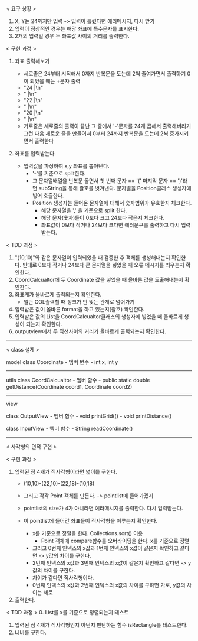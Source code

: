 < 요구 상황 >
1. X, Y는 24까지만 입력 -> 입력이 틀렸다면 에러메시지, 다시 받기
2. 입력이 정상적인 경우는 해당 좌표에 특수문자를 표시한다. 
3. 2개의 입력일 경우 두 좌표값 사이의 거리를 출력한다. 


< 구현 과정 >
1. 좌표 출력해보기 
    - 세로줄은 24부터 시작해서 0까지 반복문을 도는데 2씩 줄여가면서
      출력하기 0이 되었을 때는 +문자 출력 
    - "24  |\n"
    - "    |\n"
    - "22  |\n"
    - "    |\n"
    - "20  |\n"
    - "    |\n"
    - 가로줄은 세로줄의 출력이 끝난 그 줄에서 '-'문자를 24개 곱해서
      출력해버리기 그런 다음 새로운 줄을 만들어서 0부터 24까지 반복문을 
      도는데 2씩 증가시키면서 출력한다


2. 좌표를 입력받는다.
    - 입력값을 파싱하여 x,y 좌표를 뽑아낸다.
        - '-'를 기준으로 split한다.
        - 그 문자열배열을 반복문 돌면서 첫 번째 문자 == '(' 
          마지막 문자 == ')'라면 subString을 통해 괄호를 벗겨낸다. 문자열을 Position클래스 생성자에 넣어 호출한다. 
        - Position 생성자는 들어온 문자열에 대해서 숫자범위가 유효한지 체크한다.
            - 해당 문자열을 ',' 을 기준으로 split 한다. 
            - 해당 문자(숫자)들이 0보다 크고 24보다 작은지 체크한다.
            - 좌표값이 0보다 작거나 24보다 크다면 에러문구를 출력하고
              다시 입력받는다. 


< TDD 과정 > 
1. "(10,10)"와 같은 문자열이 입력되었을 때 검증한 후 객체를 생성해내는지 확인한다. 반대로 0보다 작거나 24보다 큰 문자열을 넣었을 때 오류 메시지를 띄우는지 확인한다. 
2. CoordCalcualtor에 두 Coordinate 값을 넣었을 때 올바른 값을 도출해내는지 확인한다. 
3. 좌표계가 올바르게 출력되는지 확인한다.
    - 일단 COL출력할 때 싱크가 안 맞는 관계로 넘어가기
4. 입력받은 값이 올바른 format을 하고 있는지(괄호) 확인한다.
5. 입력받은 값의 List<String>을 CoordCalcualtor클래스의 생성자에 넣었을 때 올바르게 생성이 되는지 확인한다.
6. outputview에서 두 직선사이의 거리가 올바르게 출력되는지 확인한다.

---------------------------------------------
< class 설계 >

model
class Coordinate
    - 멤버 변수
        - int x, int y


-----------------------------------------------
utils
class CoordCalcualtor
    - 멤버 함수
        - public static double getDistance(Coordinate coord1, Coordinate coord2)


-----------------------------------------------
view

class OutputView
    - 멤버 함수
        - void printGrid(()
        - void printDistance()

class InputView
    - 멤버 함수
        - String readCoordinate()



------------------------------------------------------

< 사각형의 면적 구현 >

< 구현 과정 >
1. 입력된 점 4개가 직사각형이라면 넓이를 구한다.
    - (10,10)-(22,10)-(22,18)-(10,18)
    - 그리고 각각 Point 객체를 만든다. -> pointlist에 들어가겠지
    - pointlist의 size가 4가 아니라면 에러메시지를 출력한다. 다시 입력받는다.
   
    - 이 pointlist에 들어간 좌표들이 직사각형을 이루는지 확인한다.
        - x를 기준으로 정렬을 한다. Collections.sort() 이용 
            - Point 객체에 compare함수를 오버라이딩을 한다. x를 기준으로 정렬
        - 그리고 0번째 인덱스의 x값과 1번째 인덱스의 x값이 같은지 확인하고 같다면 -> y값의 차이를 구한다.
        - 2번째 인덱스의 x값과 3번째 인덱스의 x값이 같은지 확인하고 같다면 -> y값의 차이를 구한다.
        - 차이가 같다면 직사각형이다. 
        - 0번째 인덱스의 x값과 2번째 인덱스의 x값의 차이를 구하면 가로, y값의 차이는 세로 
2. 출력한다.


< TDD 과정 >
0. List<Point>를 x를 기준으로 정렬되는지 테스트
1. 입력된 점 4개가 직사각형인지 아닌지 판단하는 함수 isRectangle를 테스트한다.  
2. 너비를 구한다.
